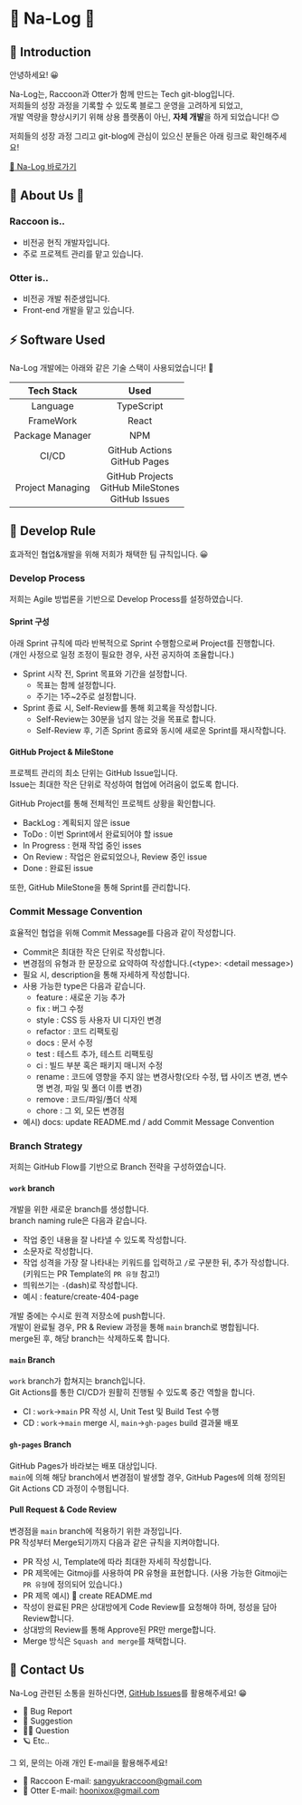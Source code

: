# 🐾 Na-Log 🐾

## 🎉 Introduction

안녕하세요! 😀

Na-Log는, Raccoon과 Otter가 함께 만드는 Tech git-blog입니다. \
저희들의 성장 과정을 기록할 수 있도록 블로그 운영을 고려하게 되었고, \
개발 역량을 향상시키기 위해 상용 플랫폼이 아닌, **자체 개발**을 하게 되었습니다! 😊

저희들의 성장 과정 그리고 git-blog에 관심이 있으신 분들은 아래 링크로 확인해주세요!

[🚀 Na-Log 바로가기](https://nerd-animals.github.io/na-log/)

## 🦝 About Us 🦦

### Raccoon is..

- 비전공 현직 개발자입니다.
- 주로 프로젝트 관리를 맡고 있습니다.

### Otter is..

- 비전공 개발 취준생입니다.
- Front-end 개발을 맡고 있습니다.

## ⚡ Software Used

Na-Log 개발에는 아래와 같은 기술 스택이 사용되었습니다! 💪

|    Tech Stack    |                           Used                            |
| :--------------: | :-------------------------------------------------------: |
|     Language     |                        TypeScript                         |
|    FrameWork     |                           React                           |
| Package Manager  |                            NPM                            |
|      CI/CD       |             GitHub Actions <br> GitHub Pages              |
| Project Managing | GitHub Projects <br> GitHub MileStones <br> GitHub Issues |

## 📌 Develop Rule

효과적인 협업&개발을 위해 저희가 채택한 팀 규칙입니다. 😀

### Develop Process

저희는 Agile 방법론을 기반으로 Develop Process를 설정하였습니다.

#### Sprint 구성

아래 Sprint 규칙에 따라 반복적으로 Sprint 수행함으로써 Project를 진행합니다. \
(개인 사정으로 일정 조정이 필요한 경우, 사전 공지하여 조율합니다.)

- Sprint 시작 전, Sprint 목표와 기간을 설정합니다.
  - 목표는 함께 설정합니다.
  - 주기는 1주~2주로 설정합니다.
- Sprint 종료 시, Self-Review를 통해 회고록을 작성합니다.
  - Self-Review는 30분을 넘지 않는 것을 목표로 합니다.
  - Self-Review 후, 기존 Sprint 종료와 동시에 새로운 Sprint를 재시작합니다.

#### GitHub Project & MileStone

프로젝트 관리의 최소 단위는 GitHub Issue입니다. \
Issue는 최대한 작은 단위로 작성하여 협업에 어려움이 없도록 합니다.

GitHub Project를 통해 전체적인 프로젝트 상황을 확인합니다.

- BackLog : 계획되지 않은 issue
- ToDo : 이번 Sprint에서 완료되어야 할 issue
- In Progress : 현재 작업 중인 isses
- On Review : 작업은 완료되었으나, Review 중인 issue
- Done : 완료된 issue

또한, GitHub MileStone을 통해 Sprint를 관리합니다.

### Commit Message Convention

효율적인 협업을 위해 Commit Message를 다음과 같이 작성합니다.

- Commit은 최대한 작은 단위로 작성합니다.
- 변경점의 유형과 한 문장으로 요약하여 작성합니다.(\<type\>: \<detail message\>)
- 필요 시, description을 통해 자세하게 작성합니다.
- 사용 가능한 type은 다음과 같습니다.
  - feature : 새로운 기능 추가
  - fix : 버그 수정
  - style : CSS 등 사용자 UI 디자인 변경
  - refactor : 코드 리팩토링
  - docs : 문서 수정
  - test : 테스트 추가, 테스트 리팩토링
  - ci : 빌드 부분 혹은 패키지 매니저 수정
  - rename : 코드에 영향을 주지 않는 변경사항(오타 수정, 탭 사이즈 변경, 변수명 변경, 파일 및 폴더 이름 변경)
  - remove : 코드/파일/폴더 삭제
  - chore : 그 외, 모든 변경점
- 예시) docs: update README.md / add Commit Message Convention

### Branch Strategy

저희는 GitHub Flow를 기반으로 Branch 전략을 구성하였습니다.

#### `work` branch

개발을 위한 새로운 branch를 생성합니다. \
branch naming rule은 다음과 같습니다.

- 작업 중인 내용을 잘 나타낼 수 있도록 작성합니다.
- 소문자로 작성합니다.
- 작업 성격을 가장 잘 나타내는 키워드를 입력하고 `/`로 구분한 뒤, 추가 작성합니다. (키워드는 PR Template의 `PR 유형` 참고!)
- 띄워쓰기는 `-`(dash)로 작성합니다.
- 예시 : feature/create-404-page

개발 중에는 수시로 원격 저장소에 push합니다. \
개발이 완료될 경우, PR & Review 과정을 통해 `main` branch로 병합됩니다. \
merge된 후, 해당 branch는 삭제하도록 합니다.

#### `main` Branch

`work` branch가 합쳐지는 branch입니다. \
Git Actions를 통한 CI/CD가 원활히 진행될 수 있도록 중간 역할을 합니다.

- CI : `work`->`main` PR 작성 시, Unit Test 및 Build Test 수행
- CD : `work`->`main` merge 시, `main`->`gh-pages` build 결과물 배포

#### `gh-pages` Branch

GitHub Pages가 바라보는 배포 대상입니다. \
`main`에 의해 해당 branch에서 변경점이 발생할 경우, GitHub Pages에 의해 정의된 Git Actions CD 과정이 수행됩니다.

#### Pull Request & Code Review

변경점을 `main` branch에 적용하기 위한 과정입니다. \
PR 작성부터 Merge되기까지 다음과 같은 규칙을 지켜야합니다.

- PR 작성 시, Template에 따라 최대한 자세히 작성합니다.
- PR 제목에는 Gitmoji를 사용하여 PR 유형을 표현합니다. (사용 가능한 Gitmoji는 `PR 유형`에 정의되어 있습니다.)
- PR 제목 예시) 📝 create README.md
- 작성이 완료된 PR은 상대방에게 Code Review를 요청해야 하며, 정성을 담아 Review합니다.
- 상대방의 Review를 통해 Approve된 PR만 merge합니다.
- Merge 방식은 `Squash and merge`를 채택합니다.

## 👀 Contact Us

Na-Log 관련된 소통을 원하신다면, [GitHub Issues](https://github.com/nerd-animals/na-log/issues/new/choose)를 활용해주세요! 😁

- 🐛 Bug Report
- 📃 Suggestion
- 🤷‍♀️ Question
- 🪐 Etc..

그 외, 문의는 아래 개인 E-mail을 활용해주세요!

- 🦝 Raccoon E-mail: sangyukraccoon@gmail.com
- 🦦 Otter E-mail: hoonixox@gmail.com
